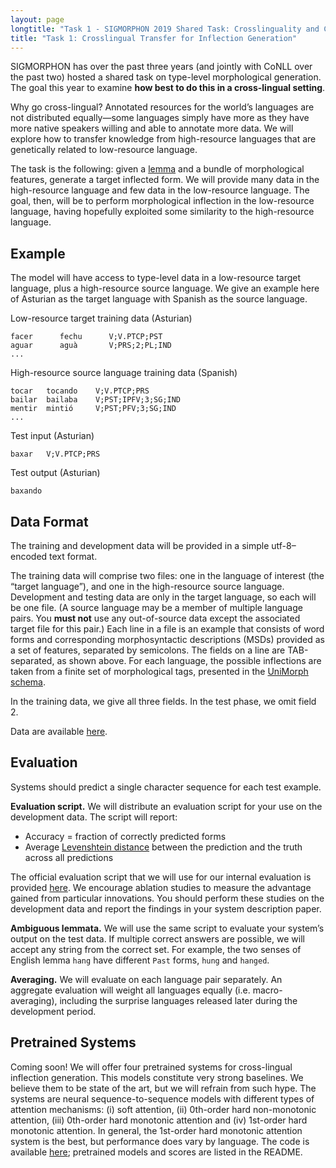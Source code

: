 ```yaml
---
layout: page
longtitle: "Task 1 - SIGMORPHON 2019 Shared Task: Crosslinguality and Context in Morphology"
title: "Task 1: Crosslingual Transfer for Inflection Generation"
---
```


SIGMORPHON has over the past three years (and jointly with CoNLL over the past two) hosted a shared task on type-level morphological generation. The goal this year to examine **how best to do this in a cross-lingual setting**.

Why go cross-lingual? Annotated resources for the world’s languages are not distributed equally—some languages simply have more as they have more native speakers willing and able to annotate more data. We will explore how to transfer knowledge from high-resource languages that are genetically related to low-resource language.

The task is the following: given a [lemma](https://en.wikipedia.org/wiki/Lemma_(morphology)) and a bundle of morphological features, generate a target inflected form. We will provide many data in the high-resource language and few data in the low-resource language. The goal, then, will be to perform morphological inflection in the low-resource language, having hopefully exploited some similarity to the high-resource language.

## Example
The model will have access to type-level data in a low-resource target language, plus a high-resource source language. We give an example here of Asturian as the target language with Spanish as the source language.

Low-resource target training data (Asturian)

```
facer      fechu      V;V.PTCP;PST
aguar      aguà       V;PRS;2;PL;IND
...
```

High-resource source language training data (Spanish)

```
tocar   tocando    V;V.PTCP;PRS
bailar  bailaba    V;PST;IPFV;3;SG;IND
mentir  mintió     V;PST;PFV;3;SG;IND
...
```

Test input (Asturian)

```
baxar   V;V.PTCP;PRS
```

Test output (Asturian)

```
baxando
```


## Data Format
The training and development data will be provided in a simple utf-8–encoded text format. 

The training data will comprise two files: one in the language of interest (the “target language”), and one in the high-resource source language. Development and testing data are only in the target language, so each will be one file. (A source language may be a member of multiple language pairs. You **must not** use any out-of-source data except the associated target file for this pair.) Each line in a file is an example that consists of word forms and corresponding morphosyntactic descriptions (MSDs) provided as a set of features, separated by semicolons. The fields on a line are TAB-separated, as shown above. For each language, the possible inflections are taken from a finite set of morphological tags, presented in the [UniMorph schema](https://unimorph.github.io/).


In the training data, we give all three fields. In the test phase, we omit field 2.


Data are available [here](https://github.com/sigmorphon/2019).

## Evaluation
Systems should predict a single character sequence for each test example.

**Evaluation script.** We will distribute an evaluation script for your use on the development data. The script will report:

- Accuracy = fraction of correctly predicted forms
- Average [Levenshtein distance](https://en.wikipedia.org/wiki/Levenshtein_distance) between the prediction and the truth across all predictions

The official evaluation script that we will use for our internal evaluation is provided [here](https://github.com/sigmorphon/2019/tree/master/evaluation). We encourage ablation studies to measure the advantage gained from particular innovations. You should perform these studies on the development data and report the findings in your system description paper.

**Ambiguous lemmata.** We will use the same script to evaluate your system’s output on the test data. If multiple correct answers are possible, we will accept any string from the correct set. For example, the two senses of English lemma `hang` have different `Past` forms, `hung` and `hanged`.

**Averaging.** We will evaluate on each language pair separately. An aggregate evaluation will weight all languages equally (i.e. macro-averaging), including the surprise languages released later during the development period.

## Pretrained Systems

Coming soon! We will offer four pretrained systems for cross-lingual inflection generation. This models constitute very strong baselines. We believe them to be state of the art, but we will refrain from such hype. The systems are neural sequence-to-sequence models with different types of attention mechanisms: (i) soft attention, (ii) 0th-order hard non-monotonic attention, (iii) 0th-order hard monotonic attention and (iv) 1st-order hard monotonic attention. In general, the 1st-order hard monotonic attention system is the best, but performance does vary by language. The code is available [here](https://github.com/sigmorphon/crosslingual-inflection-baseline); pretrained models and scores are listed in the README.
